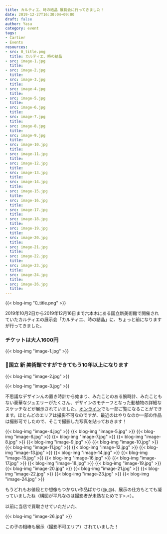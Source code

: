 ```yaml
---
title: カルティエ、時の結晶 展覧会に行ってきました！
date: 2019-12-27T16:30:04+09:00
draft: false
author: Yasu
category: event
tags:
- Cartier
- Events
resources:
- src: 0_title.png
  title: カルティエ、時の結晶
- src: image-1.jpg
  title:
- src: image-2.jpg
  title:
- src: image-3.jpg
  title:
- src: image-4.jpg
  title:
- src: image-5.jpg
  title:
- src: image-6.jpg
  title:
- src: image-7.jpg
  title:
- src: image-8.jpg
  title:
- src: image-9.jpg
  title:
- src: image-10.jpg
  title:
- src: image-11.jpg
  title:
- src: image-12.jpg
  title:
- src: image-13.jpg
  title:
- src: image-14.jpg
  title:
- src: image-15.jpg
  title:
- src: image-16.jpg
  title:
- src: image-17.jpg
  title:
- src: image-18.jpg
  title:
- src: image-19.jpg
  title:
- src: image-20.jpg
  title:
- src: image-21.jpg
  title:
- src: image-22.jpg
  title:
- src: image-23.jpg
  title:
- src: image-24.jpg
  title:
- src: image-26.jpg
  title:
---
```


{{< blog-img "0_title.png" >}}

2019年10月2日から2019年12月16日まで六本木にある国立新美術館で開催されていたカルティエの展示会「カルティエ、時の結晶」に、ちょっと前になりますが行ってきました。

### チケットは大人1600円

{{< blog-img "image-1.jpg" >}}

### 国立 **新** 美術館ですができてもう10年以上になります

{{< blog-img "image-2.jpg" >}}

{{< blog-img "image-3.jpg" >}}

不思議なデザインんの置き時計から始まり、みたことのある腕時計、みたこともない豪華なジュエリーがたくさん、デザインのモチーフとなった動植物の詳細なスケッチなどが展示されていました。[オンライン](https://cartier2019.exhn.jp/)でも一部ご覧になることができます。ほとんどのエリアは撮影不可なのですが、最近のはやりなのか一部の作品は撮影可でしたので、そこで撮影した写真を貼っておきます！

{{< blog-img "image-4.jpg" >}}
{{< blog-img "image-5.jpg" >}}
{{< blog-img "image-6.jpg" >}}
{{< blog-img "image-7.jpg" >}}
{{< blog-img "image-8.jpg" >}}
{{< blog-img "image-9.jpg" >}}
{{< blog-img "image-10.jpg" >}}
{{< blog-img "image-11.jpg" >}}
{{< blog-img "image-12.jpg" >}}
{{< blog-img "image-13.jpg" >}}
{{< blog-img "image-14.jpg" >}}
{{< blog-img "image-15.jpg" >}}
{{< blog-img "image-16.jpg" >}}
{{< blog-img "image-17.jpg" >}}
{{< blog-img "image-18.jpg" >}}
{{< blog-img "image-19.jpg" >}}
{{< blog-img "image-20.jpg" >}}
{{< blog-img "image-21.jpg" >}}
{{< blog-img "image-22.jpg" >}}
{{< blog-img "image-23.jpg" >}}
{{< blog-img "image-24.jpg" >}}

もうどれもお値段とか想像もつかない作品ばかり(@_@)、展示の仕方もとても凝っていましたね（構図が平凡なのは撮影者が未熟なためです>.<）。

以前に当店で買取させていただいた、

{{< blog-img "image-26.jpg" >}}

この子の相棒も展示（撮影不可エリア）されていました！
